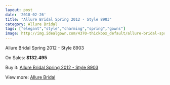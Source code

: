 ```yaml
---
layout: post
date: '2018-02-26'
title: "Allure Bridal Spring 2012 - Style 8903"
category: Allure Bridal
tags: ["elegant","style","charming","spring","gowns"]
image: http://img.idealgown.com/4370-thickbox_default/allure-bridal-spring-2012-style-8903.jpg
---
```

Allure Bridal Spring 2012 - Style 8903

On Sales: **$132.495**
<a href="https://www.idealgown.com/en/allure-bridal/1978-allure-bridal-spring-2012-style-8903.html"><amp-img layout="responsive" width="600" height="600" src="//img.idealgown.com/4370-thickbox_default/allure-bridal-spring-2012-style-8903.jpg" alt="Allure Bridal Spring 2012 - Style 8903 0" /></a>
<a href="https://www.idealgown.com/en/allure-bridal/1978-allure-bridal-spring-2012-style-8903.html"><amp-img layout="responsive" width="600" height="600" src="//img.idealgown.com/4372-thickbox_default/allure-bridal-spring-2012-style-8903.jpg" alt="Allure Bridal Spring 2012 - Style 8903 1" /></a>
<a href="https://www.idealgown.com/en/allure-bridal/1978-allure-bridal-spring-2012-style-8903.html"><amp-img layout="responsive" width="600" height="600" src="//img.idealgown.com/4371-thickbox_default/allure-bridal-spring-2012-style-8903.jpg" alt="Allure Bridal Spring 2012 - Style 8903 2" /></a>

Buy it: [Allure Bridal Spring 2012 - Style 8903](https://www.idealgown.com/en/allure-bridal/1978-allure-bridal-spring-2012-style-8903.html "Allure Bridal Spring 2012 - Style 8903")

View more: [Allure Bridal](https://www.idealgown.com/en/29-allure-bridal "Allure Bridal")